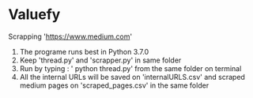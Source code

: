 # Valuefy
Scrapping 'https://www.medium.com'

1) The programe runs best in Python 3.7.0
2) Keep 'thread.py' and 'scrapper.py' in same folder
3) Run by typing : ' python thread.py' from the same folder on terminal
4) All the internal URLs will be saved on 'internalURLS.csv' and scraped medium pages on 'scraped_pages.csv' in the same folder
